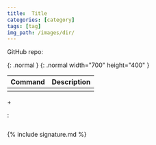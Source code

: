 ```yaml
---
title:  Title
categories: [category]
tags: [tag]
img_path: /images/dir/
---
```


GitHub repo:
<a href="" target="_blank"></a>

<img src="">{: .normal }
<img src="">{: .normal width="700" height="400" }

| Command | Description |
| - | - |
|  |  |

<kbd></kbd>+

:
```terminal

```

{% include signature.md %}